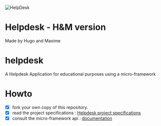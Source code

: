 ![HelpDesk](http://angular.kobject.net/git/phalconist/helpdesk.png "HelpDesk")
# Helpdesk - H&M version
Made by Hugo and Maxime


# helpdesk
A Helpdesk Application for educational purposes using a micro-framework
# Howto



- [x] fork your own copy of this repository.
- [x] read the project specifications : [Helpdesk project specifications](http://slamwiki.kobject.net/slam4/helpdesk/)
- [x] consult the micro-framework api : [documentation](http://api.kobject.net/micro-framework/)
